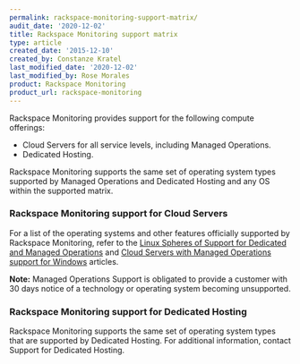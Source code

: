 ```yaml
---
permalink: rackspace-monitoring-support-matrix/
audit_date: '2020-12-02'
title: Rackspace Monitoring support matrix
type: article
created_date: '2015-12-10'
created_by: Constanze Kratel
last_modified_date: '2020-12-02'
last_modified_by: Rose Morales
product: Rackspace Monitoring
product_url: rackspace-monitoring
---
```


Rackspace Monitoring provides support for the following compute offerings:

- Cloud Servers for all service levels, including Managed Operations.
- Dedicated Hosting.

Rackspace Monitoring supports the same set of operating system types
supported by Managed Operations and Dedicated Hosting and any OS within
the supported matrix.

### Rackspace Monitoring support for Cloud Servers

For a list of the operating systems and other features
officially supported by Rackspace Monitoring, refer to the
[Linux Spheres of Support for Dedicated and Managed Operations](/support/how-to/linux-spheres-of-support-for-dedicated-and-managed-ops)
and [Cloud Servers with Managed Operations support for Windows](/support/how-to/cloud-servers-with-managed-operations-support-for-windows)
articles.

**Note:** Managed Operations Support is obligated to provide a customer with 30
days notice of a technology or operating system becoming unsupported.

### Rackspace Monitoring support for Dedicated Hosting

Rackspace Monitoring supports the same set of operating system types that are
supported by Dedicated Hosting. For additional information, contact Support for
Dedicated Hosting.

